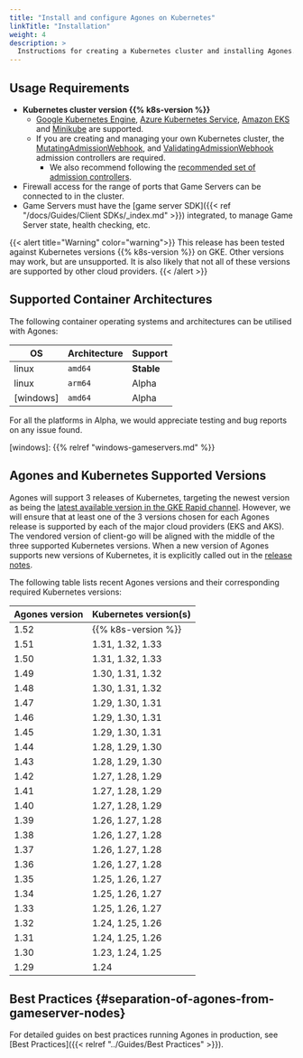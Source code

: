 ```yaml
---
title: "Install and configure Agones on Kubernetes"
linkTitle: "Installation"
weight: 4
description: >
  Instructions for creating a Kubernetes cluster and installing Agones.
---
```


## Usage Requirements

- **Kubernetes cluster version {{% k8s-version %}}**
  - [Google Kubernetes Engine](https://cloud.google.com/kubernetes-engine/),
    [Azure Kubernetes Service](https://azure.microsoft.com/en-us/services/kubernetes-service/),
    [Amazon EKS](https://aws.amazon.com/eks/) and [Minikube](https://github.com/kubernetes/minikube) are supported.
  - If you are creating and managing your own Kubernetes cluster, the
    [MutatingAdmissionWebhook](https://kubernetes.io/docs/reference/access-authn-authz/admission-controllers/#mutatingadmissionwebhook), and
    [ValidatingAdmissionWebhook](https://kubernetes.io/docs/reference/access-authn-authz/admission-controllers/#validatingadmissionwebhook)
    admission controllers are required.
    - We also recommend following the
      [recommended set of admission controllers](https://kubernetes.io/docs/reference/access-authn-authz/admission-controllers/#is-there-a-recommended-set-of-admission-controllers-to-use).
- Firewall access for the range of ports that Game Servers can be connected to in the cluster.
- Game Servers must have the [game server SDK]({{< ref "/docs/Guides/Client SDKs/_index.md"  >}}) integrated, to manage Game Server state, health checking, etc.

{{< alert title="Warning" color="warning">}}
This release has been tested against Kubernetes versions {{% k8s-version %}} on GKE. Other versions may work, but are unsupported. It is also likely that not all of these versions are supported by other cloud providers.
{{< /alert >}}

## Supported Container Architectures

The following container operating systems and architectures can be utilised with Agones:

| OS        | Architecture | Support    |
| --------- | ------------ | ---------- |
| linux     | `amd64`      | **Stable** |
| linux     | `arm64`      | Alpha      |
| [windows] | `amd64`      | Alpha      |

For all the platforms in Alpha, we would appreciate testing and bug reports on any issue found.

[windows]: {{% relref "windows-gameservers.md" %}}

## Agones and Kubernetes Supported Versions

Agones will support 3 releases of Kubernetes, targeting the newest version as being the [latest available version in the GKE Rapid channel](https://cloud.google.com/kubernetes-engine/docs/release-notes#current_versions). However, we will ensure that at least one of the 3 versions chosen for each Agones release is supported by each of the major cloud providers (EKS and AKS). The vendored version of client-go will be aligned with the middle of the three supported Kubernetes versions. When a new version of Agones supports new versions of Kubernetes, it is explicitly called out in the [release notes](https://agones.dev/site/blog/releases/).

The following table lists recent Agones versions and their corresponding required Kubernetes versions:

| Agones version | Kubernetes version(s) |
| -------------- | ------------------    |
| 1.52           | {{% k8s-version %}}   |
| 1.51           | 1.31, 1.32, 1.33      |
| 1.50           | 1.31, 1.32, 1.33      |
| 1.49           | 1.30, 1.31, 1.32      |
| 1.48           | 1.30, 1.31, 1.32      |
| 1.47           | 1.29, 1.30, 1.31      |
| 1.46           | 1.29, 1.30, 1.31      |
| 1.45           | 1.29, 1.30, 1.31      |
| 1.44           | 1.28, 1.29, 1.30      |
| 1.43           | 1.28, 1.29, 1.30      |
| 1.42           | 1.27, 1.28, 1.29      |
| 1.41           | 1.27, 1.28, 1.29      |
| 1.40           | 1.27, 1.28, 1.29      |
| 1.39           | 1.26, 1.27, 1.28      |
| 1.38           | 1.26, 1.27, 1.28      |
| 1.37           | 1.26, 1.27, 1.28      |
| 1.36           | 1.26, 1.27, 1.28      |
| 1.35           | 1.25, 1.26, 1.27      |
| 1.34           | 1.25, 1.26, 1.27      |
| 1.33           | 1.25, 1.26, 1.27      |
| 1.32           | 1.24, 1.25, 1.26      |
| 1.31           | 1.24, 1.25, 1.26      |
| 1.30           | 1.23, 1.24, 1.25      |
| 1.29           | 1.24                  |


## Best Practices {#separation-of-agones-from-gameserver-nodes}
<!-- keep installation/#separation-of-agones-from-gameserver-nodes permalink -->

For detailed guides on best practices running Agones in production, see [Best Practices]({{< relref "../Guides/Best Practices" >}}).
